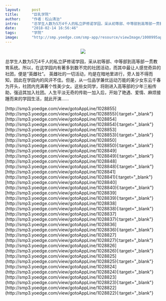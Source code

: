 ```yaml
---
layout:     post
title:      "巨乳学院"
author:     "作者：松山清治"
intro:      "总学生人数为5万4千人的私立萨修诺学园，采从初等部、中等部到高等部一贯教育系统。所以，在这学园内有著多到数不完的社团活动，而其中最让人感觉奇异的社团，便是“英雌社”。 英雌社的一切活动，均是在暗地里进行，旁人皆不得而知，因此在学园内的风评不佳。但是，从一位品学兼优运动万能的美少女东云千春为开头，社团内充满著个性美少女。这些女同学，将刚进入高等部的少年三船传助，强迫其加入社团。人生平淡无奇的传助一加入后，开始了艳遇、爱情、麻烦接踵而来的学园生活，就此开演……"
date:       "2018-02-14 16:56:46"
tags:       "学院"
image:      "http://smp.yoedge.com/smp-app/resource/viewImage/1000995appline.png"
---
```

<div style="text-align: center">
<p><img src="http://smp.yoedge.com/smp-app/resource/viewImage/1000995appline.png"/></p>
</div>
<p class="post-meta">
<span>总学生人数为5万4千人的私立萨修诺学园，采从初等部、中等部到高等部一贯教育系统。所以，在这学园内有著多到数不完的社团活动，而其中最让人感觉奇异的社团，便是“英雌社”。 英雌社的一切活动，均是在暗地里进行，旁人皆不得而知，因此在学园内的风评不佳。但是，从一位品学兼优运动万能的美少女东云千春为开头，社团内充满著个性美少女。这些女同学，将刚进入高等部的少年三船传助，强迫其加入社团。人生平淡无奇的传助一加入后，开始了艳遇、爱情、麻烦接踵而来的学园生活，就此开演……</span>
</p>
[http://smp3.yoedge.com/view/gotoAppLine/1028855](http://smp3.yoedge.com/view/gotoAppLine/1028855){:target="_blank"}
[http://smp3.yoedge.com/view/gotoAppLine/1028854](http://smp3.yoedge.com/view/gotoAppLine/1028854){:target="_blank"}
[http://smp3.yoedge.com/view/gotoAppLine/1028853](http://smp3.yoedge.com/view/gotoAppLine/1028853){:target="_blank"}
[http://smp3.yoedge.com/view/gotoAppLine/1028850](http://smp3.yoedge.com/view/gotoAppLine/1028850){:target="_blank"}
[http://smp3.yoedge.com/view/gotoAppLine/1028849](http://smp3.yoedge.com/view/gotoAppLine/1028849){:target="_blank"}
[http://smp3.yoedge.com/view/gotoAppLine/1028848](http://smp3.yoedge.com/view/gotoAppLine/1028848){:target="_blank"}
[http://smp3.yoedge.com/view/gotoAppLine/1028841](http://smp3.yoedge.com/view/gotoAppLine/1028841){:target="_blank"}
[http://smp3.yoedge.com/view/gotoAppLine/1028840](http://smp3.yoedge.com/view/gotoAppLine/1028840){:target="_blank"}
[http://smp3.yoedge.com/view/gotoAppLine/1028839](http://smp3.yoedge.com/view/gotoAppLine/1028839){:target="_blank"}
[http://smp3.yoedge.com/view/gotoAppLine/1028838](http://smp3.yoedge.com/view/gotoAppLine/1028838){:target="_blank"}
[http://smp3.yoedge.com/view/gotoAppLine/1028837](http://smp3.yoedge.com/view/gotoAppLine/1028837){:target="_blank"}
[http://smp3.yoedge.com/view/gotoAppLine/1028836](http://smp3.yoedge.com/view/gotoAppLine/1028836){:target="_blank"}
[http://smp3.yoedge.com/view/gotoAppLine/1028827](http://smp3.yoedge.com/view/gotoAppLine/1028827){:target="_blank"}
[http://smp3.yoedge.com/view/gotoAppLine/1028826](http://smp3.yoedge.com/view/gotoAppLine/1028826){:target="_blank"}
[http://smp3.yoedge.com/view/gotoAppLine/1028825](http://smp3.yoedge.com/view/gotoAppLine/1028825){:target="_blank"}
[http://smp3.yoedge.com/view/gotoAppLine/1028824](http://smp3.yoedge.com/view/gotoAppLine/1028824){:target="_blank"}
[http://smp3.yoedge.com/view/gotoAppLine/1028823](http://smp3.yoedge.com/view/gotoAppLine/1028823){:target="_blank"}
[http://smp3.yoedge.com/view/gotoAppLine/1028822](http://smp3.yoedge.com/view/gotoAppLine/1028822){:target="_blank"}


